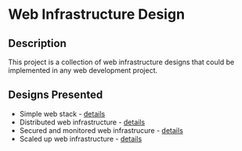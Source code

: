 # Web Infrastructure Design

## Description

This project is a collection of web infrastructure designs that could be implemented in any web development project.

## Designs Presented

+ Simple web stack - [details](0-simple_web_stack.md)
+ Distributed web infrastructure - [details](1-distributed_web_infrastructure.md)
+ Secured and monitored web infrastrucure - [details](2-secured_and_monitored_web_infrastructure.md)
+ Scaled up web infrastructure - [details](3-scale_up.md)


